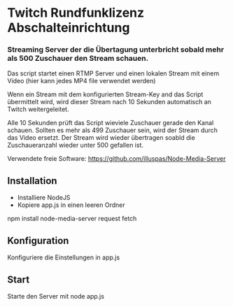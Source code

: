 # Twitch Rundfunklizenz Abschalteinrichtung

### Streaming Server der die Übertagung unterbricht sobald mehr als 500 Zuschauer den Stream schauen.

Das script startet einen RTMP Server und einen lokalen Stream mit einem Video (hier kann jedes MP4 file verwendet werden)

Wenn ein Stream mit dem konfigurierten Stream-Key and das Script übermittelt wird, wird dieser Stream nach 10 Sekunden automatisch an Twitch weitergeleitet.

Alle 10 Sekunden prüft das Script wieviele Zuschauer gerade den Kanal schauen.
Sollten es mehr als 499 Zuschauer sein, wird der Stream durch das Video ersetzt.
Der Stream wird wieder übertragen soabld die Zuschaueranzahl wieder unter 500 gefallen ist.

Verwendete freie Software: https://github.com/illuspas/Node-Media-Server

## Installation

- Installiere NodeJS
- Kopiere app.js in einen leeren Ordner

npm install node-media-server request fetch

## Konfiguration
Konfiguriere die Einstellungen in app.js

## Start
Starte den Server mit node app.js
